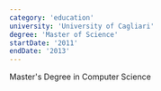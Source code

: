 ```yaml
---
category: 'education'
university: 'University of Cagliari'
degree: 'Master of Science'
startDate: '2011'
endDate: '2013'
---
```


Master's Degree in Computer Science
